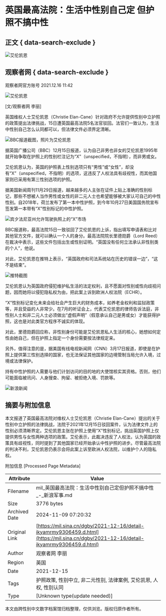 # 英国最高法院：生活中性别自己定 但护照不搞中性

## 正文 { data-search-exclude }


![艾伦凯恩](https://n.sinaimg.cn/sinakd10200/360/w180h180/20221208/efc8-204e9ae748fd985652297c80f26736d5.jpg)

## 观察者网 { data-search-exclude }

观察者网官方账号 2021.12.16 11:42

![艾伦凯恩](https://k.sinaimg.cn/n/sinakd20211216s/621/w735h686/20211216/4121-52e440d9755d3f4111b1ec5f14e89227.png/w300h300z1l10t10q1002d0.jpg)

\[文/观察者网 李丽\]

英国维权人士艾伦凯恩（Christie Elan-Cane）针对政府不允许提供性别中立护照的政策提出法律挑战，15日遭英国最高法院5名法官驳回。法官们一致认为，生活中性别自己怎么认同都可以，但法律文件必须界定清晰。

![BBC报道截图，照片为艾伦凯恩](https://k.sinaimg.cn/n/sinakd20211216s/621/w735h686/20211216/4121-52e440d9755d3f4111b1ec5f14e89227.png/w700d1q75cms.jpg?by=cms_fixed_width)

据英国广播公司（BBC）12月15日报道，认为自己非男也非女的艾伦凯恩1995年就开始争取在护照上的性别栏注记为“X”（unspecified，不指明），而非男或女。

艾伦凯恩认为，英国的护照表上性别选项只有“男性”或“女性”，却没有“X”（unspecified，不指明）的选项，这违反了人权法具有歧视性，而其他国家则已采用有第三性别选项的护照。

据美国新闻周刊11月29日报道，越来越多的人主张在证件上贴上准确的性别标记，那些不想被人当作男性或女性的非二元人士也希望能够被大家认可自己的中性性别。自2018年，荷兰发布了第一本中性护照，到今年10月27日美国国务院宣布签发第一本带有“X”性别标记的中性护照。

![宾夕法尼亚州允许驾驶执照上的“X”市场](https://k.sinaimg.cn/n/sinakd20211216s/517/w790h527/20211216/8d44-ddd6574484117c21359e4f6643206fd0.png/w700d1q75cms.jpg?by=cms_fixed_width)

BBC报道称，最高法院15日一致驳回了艾伦凯恩的上诉，指出填写申请表和比对其他官方文件，就可以确认一个人的身分。最高法院院长里德勋爵（Lord Reed）在裁决中表示，这些文件包括出生或性别证明。“英国没有任何立法承认非性别类的个人”，他说。

对此，艾伦凯恩在推特上表示，“英国政府和司法系统站在历史的错误一边”，“这不是结束”。

![推特截图](https://k.sinaimg.cn/n/sinakd20211216s/796/w595h201/20211216/89be-3d7fb881a1cf4e450bf3796240575afa.png/w700d1q75cms.jpg?by=cms_fixed_width)

艾伦凯恩认为英国政府侵犯维护私生活的法定权利，且不愿面对性别或性向歧视问题，因而她将以侵犯隐私权为由，把此案上诉到欧洲人权法院（ECHR）。

“X”性别标记变化未来会给社会产生巨大的财务成本，如养老金权利和监狱政策等，并且受益的人非常少。在7月的听证会上，代表艾伦凯恩的律师告诉法庭，非性别人士和非二元人士必须做出“虚假声明”（假意承认自己是男或女）才能获得护照，这也是对此类官方程序不诚实的体现。

对此，里德勋爵回应称，非性别身份可能是艾伦凯恩私人生活的核心，她想如何定性由她自己，但在护照上指定一个身份需要按法律规定来。

另外，值得注意的是，据美国有线电视新闻网（CNN）3月17日报道，即使是在护照上提供第三性别选择的国家，也无法保证其他国家的边境管制当局允许入境，过境或法律保护。

持有中性护照的人需要与他们计划访问的目的地的大使馆核实其资格。否则，他们可能面临被讯问、人身搜查、拘留、被拒绝入境、罚款等。

![新浪新闻](https://n.sinaimg.cn/default/2fb77759/20151125/320X320.png)

## 摘要与附加信息

<!-- tcd_abstract -->
本文报道了英国最高法院对维权人士艾伦凯恩（Christie Elan-Cane）提出的关于性别中立护照的法律挑战，法院于2021年12月15日驳回案件，认为法律文件上的性别必须清晰界定。艾伦凯恩主张在护照上使用“X”性别标记，挑战英国护照上仅提供男性与女性两种选项的政策。艾伦表示，此裁决违反了人权法，认为英国的政策具有歧视性，同时提到了其他国家已经开始承认中性护照的进步。尽管最高法院的判决不利，艾伦凯恩仍表示会将此案上诉至欧洲人权法院，以维护个人的隐私权。
<!-- tcd_abstract_end -->

附加信息 [Processed Page Metadata]

| Attribute       | Value                                  |
|-----------------|----------------------------------------|
| Filename        | mil_英国最高法院：生活中性别自己定但护照不搞中性_-_新浪军事.md                             |
| Size            | 3776 bytes                           |
| Archived Date   | 2024-11-09 07:20:32                             |
| Original Link   | [https://mil.sina.cn/dgby/2021-12-16/detail-ikyamrmy9306459.d.html](https://mil.sina.cn/dgby/2021-12-16/detail-ikyamrmy9306459.d.html)                       |
| Author          | 观察者网 李丽                               |
| Region          | 英国                               |
| Date            | 2021-12-15                                 |
| Tags            | 护照政策, 性别中立, 非二元性别, 法律案例, 艾伦凯恩, 人权, 性别认同                                 |
| Type            | [Unknown type(update needed)]                                 |
<!-- tcd_table_end -->

本文由跨性别中文数字档案馆归档整理，仅供浏览。版权归原作者所有。
